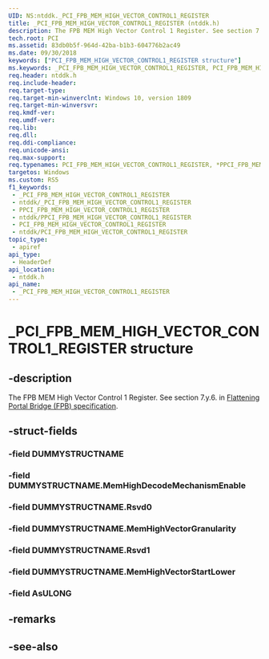 ```yaml
---
UID: NS:ntddk._PCI_FPB_MEM_HIGH_VECTOR_CONTROL1_REGISTER
title: _PCI_FPB_MEM_HIGH_VECTOR_CONTROL1_REGISTER (ntddk.h)
description: The FPB MEM High Vector Control 1 Register. See section 7.y.6.
tech.root: PCI
ms.assetid: 83db0b5f-964d-42ba-b1b3-604776b2ac49
ms.date: 09/30/2018
keywords: ["PCI_FPB_MEM_HIGH_VECTOR_CONTROL1_REGISTER structure"]
ms.keywords: _PCI_FPB_MEM_HIGH_VECTOR_CONTROL1_REGISTER, PCI_FPB_MEM_HIGH_VECTOR_CONTROL1_REGISTER, *PPCI_FPB_MEM_HIGH_VECTOR_CONTROL1_REGISTER,
req.header: ntddk.h
req.include-header: 
req.target-type: 
req.target-min-winverclnt: Windows 10, version 1809
req.target-min-winversvr: 
req.kmdf-ver: 
req.umdf-ver: 
req.lib: 
req.dll: 
req.ddi-compliance: 
req.unicode-ansi: 
req.max-support: 
req.typenames: PCI_FPB_MEM_HIGH_VECTOR_CONTROL1_REGISTER, *PPCI_FPB_MEM_HIGH_VECTOR_CONTROL1_REGISTER
targetos: Windows
ms.custom: RS5
f1_keywords:
 - _PCI_FPB_MEM_HIGH_VECTOR_CONTROL1_REGISTER
 - ntddk/_PCI_FPB_MEM_HIGH_VECTOR_CONTROL1_REGISTER
 - PPCI_FPB_MEM_HIGH_VECTOR_CONTROL1_REGISTER
 - ntddk/PPCI_FPB_MEM_HIGH_VECTOR_CONTROL1_REGISTER
 - PCI_FPB_MEM_HIGH_VECTOR_CONTROL1_REGISTER
 - ntddk/PCI_FPB_MEM_HIGH_VECTOR_CONTROL1_REGISTER
topic_type:
 - apiref
api_type:
 - HeaderDef
api_location:
 - ntddk.h
api_name:
 - _PCI_FPB_MEM_HIGH_VECTOR_CONTROL1_REGISTER
---
```


# _PCI_FPB_MEM_HIGH_VECTOR_CONTROL1_REGISTER structure


## -description

The FPB MEM High Vector Control 1 Register. See section 7.y.6. in [Flattening Portal Bridge (FPB) specification](https://pcisig.com).

## -struct-fields

### -field DUMMYSTRUCTNAME

### -field DUMMYSTRUCTNAME.MemHighDecodeMechanismEnable

### -field DUMMYSTRUCTNAME.Rsvd0

### -field DUMMYSTRUCTNAME.MemHighVectorGranularity

### -field DUMMYSTRUCTNAME.Rsvd1

### -field DUMMYSTRUCTNAME.MemHighVectorStartLower

### -field AsULONG

## -remarks

## -see-also

